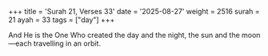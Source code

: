 +++
title = 'Surah 21, Verses 33'
date = '2025-08-27'
weight = 2516
surah = 21
ayah = 33
tags = ["day"]
+++

And He is the One Who created the day and the night, the sun and the moon—each travelling in an orbit.